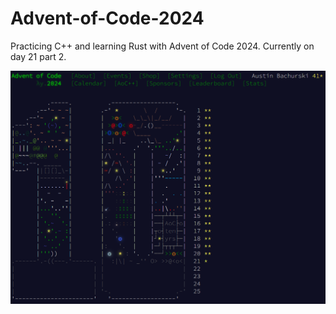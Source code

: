 # Advent-of-Code-2024

Practicing C++ and learning Rust with Advent of Code 2024.  Currently on day 21 part 2.

![aoc2024](screenshots/aoc2024.png)